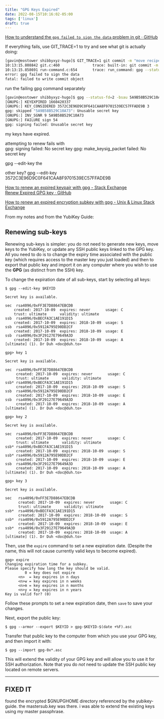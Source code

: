 ```yaml
---
title: "GPG Keys Expired"
date: 2022-08-15T10:16:02-05:00
tags: ['linux']
draft: true
---
```


[How to understand the `gpg failed to sign the data` problem in git · GitHub](https://gist.github.com/paolocarrasco/18ca8fe6e63490ae1be23e84a7039374)

If everything fails, use GIT_TRACE=1 to try and see what git is actually doing:
```bash
[gavin@eostower shibbyxyz-hugo]$ GIT_TRACE=1 git commit -m "move recipes to separate dir"
10:13:15.808842 git.c:460               trace: built-in: git commit -m 'move recipes to separate dir'
10:13:15.858691 run-command.c:654       trace: run_command: gpg --status-fd=2 -bsau 5A9B58B529C10A73
error: gpg failed to sign the data
fatal: failed to write commit object
```

run the failing gpg command separately  
```bash
[gavin@eostower shibbyxyz-hugo]$ gpg --status-fd=2 -bsau 5A9B58B529C10A73
[GNUPG:] KEYEXPIRED 1660420337
[GNUPG:] KEY_CONSIDERED 3572C3E96D9C0F641CAA8F9701539EC57FFADE9B 3
gpg: skipped "5A9B58B529C10A73": Unusable secret key
[GNUPG:] INV_SGNR 9 5A9B58B529C10A73
[GNUPG:] FAILURE sign 54
gpg: signing failed: Unusable secret key

```

my keys have expired. 

attempting to renew fails with   
gpg: signing failed: No secret key
gpg: make_keysig_packet failed: No secret key

gpg --edit-key the


other key?
gpg --edit-key 3572C3E96D9C0F641CAA8F9701539EC57FFADE9B



[How to renew an expired keypair with gpg - Stack Exchange](https://unix.stackexchange.com/questions/177291/how-to-renew-an-expired-keypair-with-gpg)   
[Renew Expired GPG key · GitHub](https://gist.github.com/krisleech/760213ed287ea9da85521c7c9aac1df0)  

[How to renew an expired encryption subkey with gpg - Unix & Linux Stack Exchange](https://unix.stackexchange.com/questions/552707/how-to-renew-an-expired-encryption-subkey-with-gpg)

From my notes and from the YubiKey Guide:  

## Renewing sub-keys

Renewing sub-keys is simpler: you do not need to generate new keys, move keys to the YubiKey, or update any SSH public keys linked to the GPG key.  All you need to do is to change the expiry time associated with the public key (which requires access to the master key you just loaded) and then to export that public key and import it on any computer where you wish to use the **GPG** (as distinct from the SSH) key.

To change the expiration date of all sub-keys, start by selecting all keys:

```console
$ gpg --edit-key $KEYID

Secret key is available.

sec  rsa4096/0xFF3E7D88647EBCDB
    created: 2017-10-09  expires: never       usage: C
    trust: ultimate      validity: ultimate
ssb  rsa4096/0xBECFA3C1AE191D15
    created: 2017-10-09  expires: 2018-10-09  usage: S
ssb  rsa4096/0x5912A795E90DD2CF
    created: 2017-10-09  expires: 2018-10-09  usage: E
ssb  rsa4096/0x3F29127E79649A3D
    created: 2017-10-09  expires: 2018-10-09  usage: A
[ultimate] (1). Dr Duh <doc@duh.to>

gpg> key 1

Secret key is available.

sec  rsa4096/0xFF3E7D88647EBCDB
     created: 2017-10-09  expires: never       usage: C
     trust: ultimate      validity: ultimate
ssb* rsa4096/0xBECFA3C1AE191D15
     created: 2017-10-09  expires: 2018-10-09  usage: S
ssb  rsa4096/0x5912A795E90DD2CF
     created: 2017-10-09  expires: 2018-10-09  usage: E
ssb  rsa4096/0x3F29127E79649A3D
     created: 2017-10-09  expires: 2018-10-09  usage: A
[ultimate] (1). Dr Duh <doc@duh.to>

gpg> key 2

Secret key is available.

sec  rsa4096/0xFF3E7D88647EBCDB
     created: 2017-10-09  expires: never       usage: C
     trust: ultimate      validity: ultimate
ssb* rsa4096/0xBECFA3C1AE191D15
     created: 2017-10-09  expires: 2018-10-09  usage: S
ssb* rsa4096/0x5912A795E90DD2CF
     created: 2017-10-09  expires: 2018-10-09  usage: E
ssb  rsa4096/0x3F29127E79649A3D
     created: 2017-10-09  expires: 2018-10-09  usage: A
[ultimate] (1). Dr Duh <doc@duh.to>

gpg> key 3

Secret key is available.

sec   rsa4096/0xFF3E7D88647EBCDB
      created: 2017-10-09  expires: never       usage: C
      trust: ultimate      validity: ultimate
ssb*  rsa4096/0xBECFA3C1AE191D15
      created: 2017-10-09  expires: 2018-10-09  usage: S
ssb*  rsa4096/0x5912A795E90DD2CF
      created: 2017-10-09  expires: 2018-10-09  usage: E
ssb*  rsa4096/0x3F29127E79649A3D
      created: 2017-10-09  expires: 2018-10-09  usage: A
[ultimate] (1). Dr Duh <doc@duh.to>
```

Then, use the `expire` command to set a new expiration date.  (Despite the name, this will not cause currently valid keys to become expired).

```console
gpg> expire
Changing expiration time for a subkey.
Please specify how long the key should be valid.
         0 = key does not expire
      <n>  = key expires in n days
      <n>w = key expires in n weeks
      <n>m = key expires in n months
      <n>y = key expires in n years
Key is valid for? (0)
```
Follow these prompts to set a new expiration date, then `save` to save your changes.

Next, export the public key:

```console
$ gpg --armor --export $KEYID > gpg-$KEYID-$(date +%F).asc
```

Transfer that public key to the computer from which you use your GPG key, and then import it with:

```console
$ gpg --import gpg-0x*.asc
```

This will extend the validity of your GPG key and will allow you to use it for SSH authorization.  Note that you do _not_ need to update the SSH public key located on remote servers.



---

## FIXED IT

found the encrypted $GNUPGHOME directory referenced by the yubikey-guide. the mastersub.key was there. i was able to extend the existing keys using my master passphrase. 